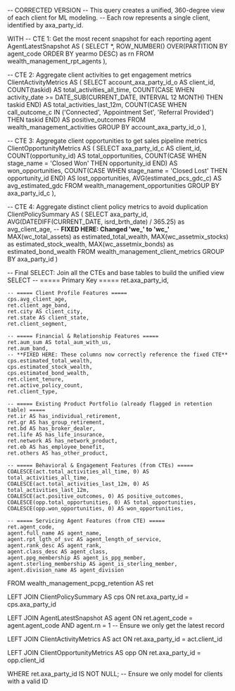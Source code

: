 -- CORRECTED VERSION
-- This query creates a unified, 360-degree view of each client for ML modeling.
-- Each row represents a single client, identified by axa_party_id.

WITH
-- CTE 1: Get the most recent snapshot for each reporting agent
AgentLatestSnapshot AS (
    SELECT
        *,
        ROW_NUMBER() OVER(PARTITION BY agent_code ORDER BY yearmo DESC) as rn
    FROM wealth_management_rpt_agents
),

-- CTE 2: Aggregate client activities to get engagement metrics
ClientActivityMetrics AS (
    SELECT
        account_axa_party_id_o AS client_id,
        COUNT(taskid) AS total_activities_all_time,
        COUNT(CASE WHEN activity_date >= DATE_SUB(CURRENT_DATE, INTERVAL 12 MONTH) THEN taskid END) AS total_activities_last_12m,
        COUNT(CASE WHEN call_outcome_c IN ('Connected', 'Appointment Set', 'Referral Provided') THEN taskid END) AS positive_outcomes
    FROM wealth_management_activities
    GROUP BY account_axa_party_id_o
),

-- CTE 3: Aggregate client opportunities to get sales pipeline metrics
ClientOpportunityMetrics AS (
    SELECT
        axa_party_id_c AS client_id,
        COUNT(opportunity_id) AS total_opportunities,
        COUNT(CASE WHEN stage_name = 'Closed Won' THEN opportunity_id END) AS won_opportunities,
        COUNT(CASE WHEN stage_name = 'Closed Lost' THEN opportunity_id END) AS lost_opportunities,
        AVG(estimated_pcs_gdc_c) AS avg_estimated_gdc
    FROM wealth_management_opportunities
    GROUP BY axa_party_id_c
),

-- CTE 4: Aggregate distinct client policy metrics to avoid duplication
ClientPolicySummary AS (
    SELECT
        axa_party_id,
        AVG(DATEDIFF(CURRENT_DATE, isrd_brth_date) / 365.25) as avg_client_age,
        -- **FIXED HERE: Changed 'we_' to 'wc_'**
        MAX(wc_total_assets) as estimated_total_wealth,
        MAX(wc_assetmix_stocks) as estimated_stock_wealth,
        MAX(wc_assetmix_bonds) as estimated_bond_wealth
    FROM wealth_management_client_metrics
    GROUP BY axa_party_id
)


-- Final SELECT: Join all the CTEs and base tables to build the unified view
SELECT
    -- ===== Primary Key =====
    ret.axa_party_id,

    -- ===== Client Profile Features =====
    cps.avg_client_age,
    ret.client_age_band,
    ret.city AS client_city,
    ret.state AS client_state,
    ret.client_segment,

    -- ===== Financial & Relationship Features =====
    ret.aum_sum AS total_aum_with_us,
    ret.aum_band,
    -- **FIXED HERE: These columns now correctly reference the fixed CTE**
    cps.estimated_total_wealth,
    cps.estimated_stock_wealth,
    cps.estimated_bond_wealth,
    ret.client_tenure,
    ret.active_policy_count,
    ret.client_type,

    -- ===== Existing Product Portfolio (already flagged in retention table) =====
    ret.ir AS has_individual_retirement,
    ret.gr AS has_group_retirement,
    ret.bd AS has_broker_dealer,
    ret.life AS has_life_insurance,
    ret.network AS has_network_product,
    ret.eb AS has_employee_benefit,
    ret.others AS has_other_product,

    -- ===== Behavioral & Engagement Features (from CTEs) =====
    COALESCE(act.total_activities_all_time, 0) AS total_activities_all_time,
    COALESCE(act.total_activities_last_12m, 0) AS total_activities_last_12m,
    COALESCE(act.positive_outcomes, 0) AS positive_outcomes,
    COALESCE(opp.total_opportunities, 0) AS total_opportunities,
    COALESCE(opp.won_opportunities, 0) AS won_opportunities,

    -- ===== Servicing Agent Features (from CTE) =====
    ret.agent_code,
    agent.full_name AS agent_name,
    agent.rpt_lgth_of_svc AS agent_length_of_service,
    agent.rank_desc AS agent_rank,
    agent.class_desc AS agent_class,
    agent.ppg_membership AS agent_is_ppg_member,
    agent.sterling_membership AS agent_is_sterling_member,
    agent.division_name AS agent_division

FROM
    wealth_management_pcpg_retention AS ret

LEFT JOIN ClientPolicySummary AS cps
    ON ret.axa_party_id = cps.axa_party_id

LEFT JOIN AgentLatestSnapshot AS agent
    ON ret.agent_code = agent.agent_code AND agent.rn = 1 -- Ensure we only get the latest record

LEFT JOIN ClientActivityMetrics AS act
    ON ret.axa_party_id = act.client_id

LEFT JOIN ClientOpportunityMetrics AS opp
    ON ret.axa_party_id = opp.client_id

WHERE
    ret.axa_party_id IS NOT NULL; -- Ensure we only model for clients with a valid ID
